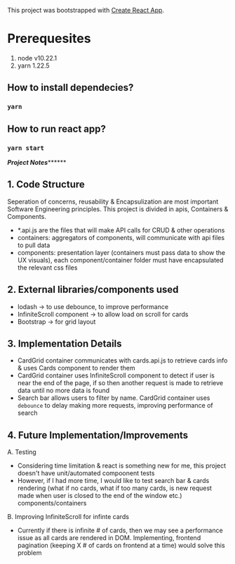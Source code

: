 This project was bootstrapped with [Create React App](https://github.com/facebook/create-react-app).

# Prerequesites
1. node v10.22.1
2. yarn 1.22.5

## How to install dependecies?
### `yarn`

## How to run react app?
### `yarn start`

*****************Project Notes***********************

## 1. Code Structure
Seperation of concerns, reusability & Encapsulization are most important Software Engineering principles. This project is divided in apis, Containers & Components.
- *.api.js are the files that will make API calls for CRUD & other operations
- containers: aggregators of components, will communicate with api files to pull data
- components: presentation layer (containers must pass data to show the UX visuals), each component/container folder must have encapsulated the relevant css files

## 2. External libraries/components used
- lodash -> to use debounce, to improve performance
- InfiniteScroll component -> to allow load on scroll for cards
- Bootstrap -> for grid layout

## 3. Implementation Details
- CardGrid container communicates with cards.api.js to retrieve cards info & uses Cards component to render them
- CardGrid container uses InfiniteScroll component to detect if user is near the end of the page, if so then another request is made to retrieve data until no more data is found
- Search bar allows users to filter by name. CardGrid container uses `debounce` to delay making more requests, improving performance of search

## 4. Future Implementation/Improvements
A. Testing
- Considering time limitation & react is something new for me, this project doesn't have unit/automated compoonent tests
- However, if I had more time, I would like to test search bar & cards rendering (what if no cards, what if too many cards, is new request made when user is closed to the end of the window etc.) components/containers

B. Improving InfiniteScroll for infinte cards
- Currently if there is infinite # of cards, then we may see a performance issue as all cards are rendered in DOM. Implementing, frontend pagination (keeping X # of cards on frontend at a time) would solve this problem

